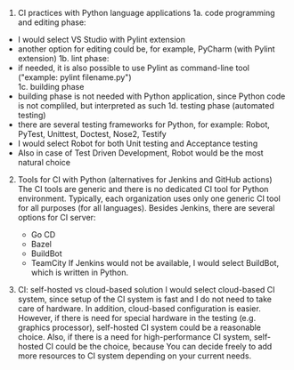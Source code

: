 1. CI practices with Python language applications
1a. code programming and editing phase: 
  - I would select VS Studio with Pylint extension
  - another option for editing could be, for example, PyCharm (with Pylint extension)
1b. lint phase:
  - if needed, it is also possible to use Pylint as command-line tool ("example: pylint filename.py")  
1c. building phase
  - building phase is not needed with Python application, since Python code is not compliled, but interpreted as such
1d. testing phase (automated testing)
  - there are several testing frameworks for Python, for example: Robot, PyTest, Unittest, Doctest, Nose2, Testify
  - I would select Robot for both Unit testing and Acceptance testing 
  - Also in case of Test Driven Development, Robot would be the most natural choice

2. Tools for CI with Python (alternatives for Jenkins and GitHub actions)
The CI tools are generic and there is no dedicated CI tool for Python environment.
Typically, each organization uses only one generic CI tool for all purposes (for all languages). 
Besides Jenkins, there are several options for CI server:
   - Go CD 
   - Bazel  
   - BuildBot 
   - TeamCity 
If Jenkins would not be available, I would select BuildBot, which is written in Python.


3. CI: self-hosted vs cloud-based solution
I would select cloud-based CI system, since setup of the CI system is fast and I do not need to take care of hardware.
In addition, cloud-based configuration is easier.
However, if there is need for special hardware in the testing (e.g. graphics processor), self-hosted CI system could be a reasonable choice.
Also, if there is a need for high-performance CI system, self-hosted CI could be the choice, because You can decide freely to add more resources to CI
system depending on your current needs.

